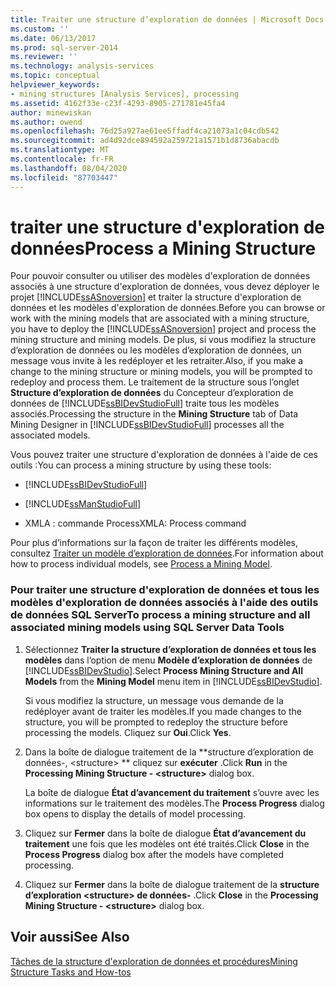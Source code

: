 ```yaml
---
title: Traiter une structure d’exploration de données | Microsoft Docs
ms.custom: ''
ms.date: 06/13/2017
ms.prod: sql-server-2014
ms.reviewer: ''
ms.technology: analysis-services
ms.topic: conceptual
helpviewer_keywords:
- mining structures [Analysis Services], processing
ms.assetid: 4162f33e-c23f-4293-8905-271781e45fa4
author: minewiskan
ms.author: owend
ms.openlocfilehash: 76d25a927ae61ee5ffadf4ca21073a1c04cdb542
ms.sourcegitcommit: ad4d92dce894592a259721a1571b1d8736abacdb
ms.translationtype: MT
ms.contentlocale: fr-FR
ms.lasthandoff: 08/04/2020
ms.locfileid: "87703447"
---
```

# <a name="process-a-mining-structure"></a><span data-ttu-id="dacfc-102">traiter une structure d'exploration de données</span><span class="sxs-lookup"><span data-stu-id="dacfc-102">Process a Mining Structure</span></span>
  <span data-ttu-id="dacfc-103">Pour pouvoir consulter ou utiliser des modèles d'exploration de données associés à une structure d'exploration de données, vous devez déployer le projet [!INCLUDE[ssASnoversion](../../includes/ssasnoversion-md.md)] et traiter la structure d'exploration de données et les modèles d'exploration de données.</span><span class="sxs-lookup"><span data-stu-id="dacfc-103">Before you can browse or work with the mining models that are associated with a mining structure, you have to deploy the [!INCLUDE[ssASnoversion](../../includes/ssasnoversion-md.md)] project and process the mining structure and mining models.</span></span> <span data-ttu-id="dacfc-104">De plus, si vous modifiez la structure d’exploration de données ou les modèles d’exploration de données, un message vous invite à les redéployer et les retraiter.</span><span class="sxs-lookup"><span data-stu-id="dacfc-104">Also, if you make a change to the mining structure or mining models, you will be prompted to redeploy and process them.</span></span> <span data-ttu-id="dacfc-105">Le traitement de la structure sous l’onglet **Structure d’exploration de données** du Concepteur d’exploration de données de [!INCLUDE[ssBIDevStudioFull](../../includes/ssbidevstudiofull-md.md)] traite tous les modèles associés.</span><span class="sxs-lookup"><span data-stu-id="dacfc-105">Processing the structure in the **Mining Structure** tab of Data Mining Designer in [!INCLUDE[ssBIDevStudioFull](../../includes/ssbidevstudiofull-md.md)] processes all the associated models.</span></span>  
  
 <span data-ttu-id="dacfc-106">Vous pouvez traiter une structure d'exploration de données à l'aide de ces outils :</span><span class="sxs-lookup"><span data-stu-id="dacfc-106">You can process a mining structure by using these tools:</span></span>  
  
-   [!INCLUDE[ssBIDevStudioFull](../../includes/ssbidevstudiofull-md.md)]  
  
-   [!INCLUDE[ssManStudioFull](../../includes/ssmanstudiofull-md.md)]  
  
-   <span data-ttu-id="dacfc-107">XMLA : commande Process</span><span class="sxs-lookup"><span data-stu-id="dacfc-107">XMLA: Process command</span></span>  
  
 <span data-ttu-id="dacfc-108">Pour plus d’informations sur la façon de traiter les différents modèles, consultez [Traiter un modèle d’exploration de données](process-a-mining-model.md).</span><span class="sxs-lookup"><span data-stu-id="dacfc-108">For information about how to process individual models, see [Process a Mining Model](process-a-mining-model.md).</span></span>  
  
### <a name="to-process-a-mining-structure-and-all-associated-mining-models-using-sql-server-data-tools"></a><span data-ttu-id="dacfc-109">Pour traiter une structure d'exploration de données et tous les modèles d'exploration de données associés à l'aide des outils de données SQL Server</span><span class="sxs-lookup"><span data-stu-id="dacfc-109">To process a mining structure and all associated mining models using SQL Server Data Tools</span></span>  
  
1.  <span data-ttu-id="dacfc-110">Sélectionnez **Traiter la structure d’exploration de données et tous les modèles** dans l’option de menu **Modèle d’exploration de données** de [!INCLUDE[ssBIDevStudio](../../includes/ssbidevstudio-md.md)].</span><span class="sxs-lookup"><span data-stu-id="dacfc-110">Select **Process Mining Structure and All Models** from the **Mining Model** menu item in [!INCLUDE[ssBIDevStudio](../../includes/ssbidevstudio-md.md)].</span></span>  
  
     <span data-ttu-id="dacfc-111">Si vous modifiez la structure, un message vous demande de la redéployer avant de traiter les modèles.</span><span class="sxs-lookup"><span data-stu-id="dacfc-111">If you made changes to the structure, you will be prompted to redeploy the structure before processing the models.</span></span> <span data-ttu-id="dacfc-112">Cliquez sur **Oui**.</span><span class="sxs-lookup"><span data-stu-id="dacfc-112">Click **Yes**.</span></span>  
  
2.  <span data-ttu-id="dacfc-113">Dans la boîte de dialogue traitement de la \*\*structure d’exploration de données-, \<structure> \*\* cliquez sur **exécuter** .</span><span class="sxs-lookup"><span data-stu-id="dacfc-113">Click **Run** in the **Processing Mining Structure - \<structure>** dialog box.</span></span>  
  
     <span data-ttu-id="dacfc-114">La boîte de dialogue **État d’avancement du traitement** s’ouvre avec les informations sur le traitement des modèles.</span><span class="sxs-lookup"><span data-stu-id="dacfc-114">The **Process Progress** dialog box opens to display the details of model processing.</span></span>  
  
3.  <span data-ttu-id="dacfc-115">Cliquez sur **Fermer** dans la boîte de dialogue **État d’avancement du traitement** une fois que les modèles ont été traités.</span><span class="sxs-lookup"><span data-stu-id="dacfc-115">Click **Close** in the **Process Progress** dialog box after the models have completed processing.</span></span>  
  
4.  <span data-ttu-id="dacfc-116">Cliquez sur **Fermer** dans la boîte de dialogue traitement de la **structure d’exploration \<structure> de données-** .</span><span class="sxs-lookup"><span data-stu-id="dacfc-116">Click **Close** in the **Processing Mining Structure - \<structure>** dialog box.</span></span>  
  
## <a name="see-also"></a><span data-ttu-id="dacfc-117">Voir aussi</span><span class="sxs-lookup"><span data-stu-id="dacfc-117">See Also</span></span>  
 [<span data-ttu-id="dacfc-118">Tâches de la structure d'exploration de données et procédures</span><span class="sxs-lookup"><span data-stu-id="dacfc-118">Mining Structure Tasks and How-tos</span></span>](mining-structure-tasks-and-how-tos.md)  
  
  
